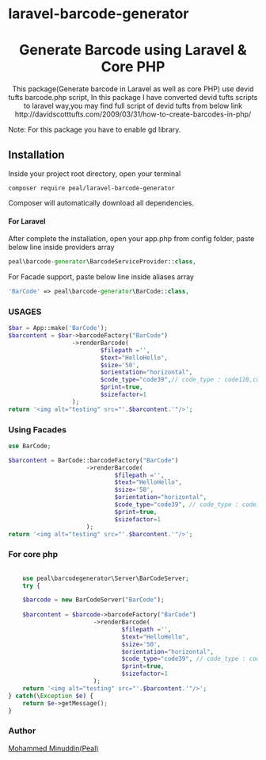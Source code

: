 # laravel-barcode-generator
<h1 align="center">Generate Barcode using Laravel & Core PHP</h1>

<p align="center">
This package(Generate barcode in Laravel as well as core PHP) use devid tufts barcode.php script, In this package I have converted devid tufts scripts to laravel way,you may find full script of devid tufts from below link
http://davidscotttufts.com/2009/03/31/how-to-create-barcodes-in-php/

Note: For this package you have to enable gd library.
</p>

## Installation

Inside your project root directory, open your terminal

```shell
composer require peal/laravel-barcode-generator
```

Composer will automatically download all dependencies.

#### For Laravel

After complete the installation, open your app.php from config folder, paste below line inside providers array 

```php
peal\barcode-generator\BarcodeServiceProvider::class,
```

For Facade support, paste below line inside aliases array

```php
'BarCode' => peal\barcode-generator\BarCode::class,
```

### USAGES 

```php
$bar = App::make('BarCode');
$barcontent = $bar->barcodeFactory("BarCode")
                  ->renderBarcode(
                          $filepath ='', 
                          $text="HelloHello", 
                          $size='50', 
                          $orientation="horizontal", 
                          $code_type="code39",// code_type : code128,code39,code128b,code128a,code25,codabar 
                          $print=true, 
                          $sizefactor=1
                  );
return '<img alt="testing" src="'.$barcontent.'"/>';
```
### Using Facades

```php
use BarCode;

$barcontent = BarCode::barcodeFactory("BarCode")
                      ->renderBarcode(
                              $filepath ='', 
                              $text="HelloHello", 
                              $size='50', 
                              $orientation="horizontal", 
                              $code_type="code39", // code_type : code128,code39,code128b,code128a,code25,codabar 
                              $print=true, 
                              $sizefactor=1
                      );
return '<img alt="testing" src="'.$barcontent.'"/>';

```

### For core php
```php
    
    use peal\barcodegenerator\Server\BarCodeServer;
    try {

    $barcode = new BarCodeServer("BarCode");
        
    $barcontent = $barcode->barcodeFactory("BarCode")
                        ->renderBarcode(
                                $filepath ='', 
                                $text="HelloHello", 
                                $size='50', 
                                $orientation="horizontal", 
                                $code_type="code39", // code_type : code128,code39,code128b,code128a,code25,codabar 
                                $print=true, 
                                $sizefactor=1
                        );
    return '<img alt="testing" src="'.$barcontent.'"/>';
} catch(\Exception $e) {
    return $e->getMessage();
}
```

### Author

[Mohammed Minuddin(Peal)](https://moinshareidea.wordpress.com)

